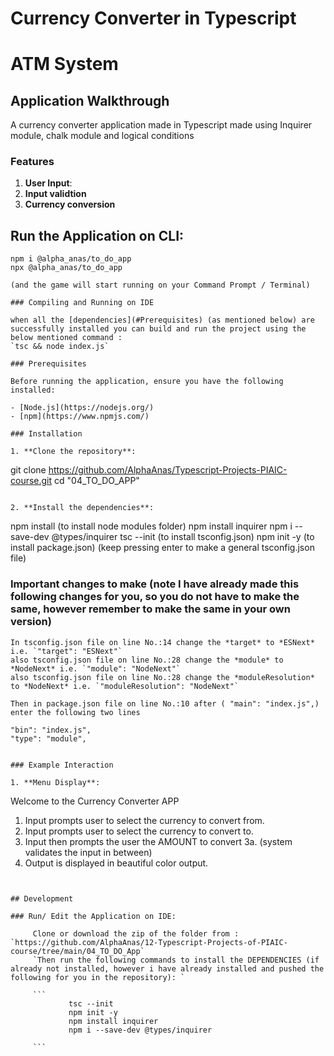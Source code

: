 # Currency Converter in Typescript

# ATM System

## Application Walkthrough

A currency converter application made in Typescript made using Inquirer module, chalk module and logical conditions

### Features

1. **User Input**: 
2. **Input validtion**
3. **Currency conversion**


## Run the Application on CLI:

```
npm i @alpha_anas/to_do_app 
npx @alpha_anas/to_do_app

(and the game will start running on your Command Prompt / Terminal)

### Compiling and Running on IDE

when all the [dependencies](#Prerequisites) (as mentioned below) are successfully installed you can build and run the project using the
below mentioned command :
`tsc && node index.js`

### Prerequisites

Before running the application, ensure you have the following installed:

- [Node.js](https://nodejs.org/)
- [npm](https://www.npmjs.com/)

### Installation

1. **Clone the repository**:

   ```
   git clone https://github.com/AlphaAnas/Typescript-Projects-PIAIC-course.git
   cd "04_TO_DO_APP"
   ```

2. **Install the dependencies**:

   ```
   npm install (to install node modules folder)
   npm install inquirer
   npm i --save-dev @types/inquirer
   tsc --init   (to install tsconfig.json)
   npm init -y (to install package.json) (keep pressing enter to make a general tsconfig.json file)
### Important changes to make (note I have already made this following changes for you, so you do not have to make the same, however remember to make the same in your own version)

   ```
   In tsconfig.json file on line No.:14 change the *target* to *ESNext* i.e. `"target": "ESNext"` 
   also tsconfig.json file on line No.:28 change the *module* to *NodeNext* i.e. `"module": "NodeNext"`
   also tsconfig.json file on line No.:28 change the *moduleResolution* to *NodeNext* i.e. `"moduleResolution": "NodeNext"`

   Then in package.json file on line No.:10 after ( "main": "index.js",) enter the following two lines
   ```
    "bin": "index.js",
    "type": "module",
   ```

### Example Interaction

1. **Menu Display**:

   ```
   Welcome to the Currency Converter APP
   1. Input prompts user to select the currency to convert from.
   2.  Input prompts user to select the currency to convert to.
   3. Input then prompts the user the AMOUNT to convert
   3a. (system validates the input in between)
   4. Output is displayed in beautiful color output. 
   ```


## Development

### Run/ Edit the Application on IDE:

        Clone or download the zip of the folder from : `https://github.com/AlphaAnas/12-Typescript-Projects-of-PIAIC-course/tree/main/04_TO_DO_App`
        `Then run the following commands to install the DEPENDENCIES (if already not installed, however i have already installed and pushed the following for you in the repository): `

        ```
                tsc --init
                npm init -y
                npm install inquirer
                npm i --save-dev @types/inquirer

        ```

